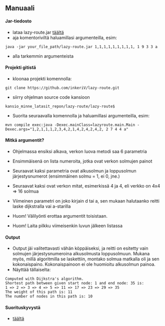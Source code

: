 ## Manuaali

#### Jar-tiedosto

* lataa lazy-route.jar [täältä](https://github.com/inkeriV/lazy-route/releases)
* aja komentoriviltä haluamillasi argumenteilla, esim:
```
java -jar your_file_path/lazy-route.jar 1,1,1,1,1,1,1,1,1, 1 9 3 3 a
```
* alla tarkemmin argumenteista


#### Projekti gitistä

* kloonaa projekti komennolla:
```
git clone https://github.com/inkeriV/lazy-route.git
``` 
* siirry ohjelman source code kansioon
```
kansio_minne_latasit_repon/lazy-route/lazy-route$
```
* Suorita seuraavalla komennolla ja haluamillasi argumenteilla, esim:
```
mvn compile exec:java -Dexec.mainClass=lazyroute.main.Main -Dexec.args="1,2,1,1,1,2,3,4,2,1,4,2,4,2,4,2, 2 7 4 4 a"
```

#### Mitkä argumentit?

* Ohjelmassa ensiksi alkava, verkon luova metodi saa 6 parametria
* Ensimmäisenä on lista numeroita, jotka ovat verkon solmujen painot
* Seuraavat kaksi parametria ovat alkusolmun ja loppusolmun järjestysnumerot (ensimmäinen solmu = 1, ei 0, jne.)
* Seuraavat kaksi ovat verkon mitat, esimerkissä 4 ja 4, eli verkko on 4x4 => 16 solmua
* Viimeinen parametri on joko kirjain d tai a, sen mukaan halutaanko reitti laske dijkstralla vai a-starilla

* Huom! Välilyönti erottaa argumentit toisistaan.
* Huom! Laita pilkku viimeisenkin luvun jälkeen listassa

#### Output
* Output jäi valitettavasti vähän köppäiseksi, ja reitti on esitetty vain solmujen järjestysnumeroina alkusolmusta loppusolmuun. Mukana myös, millä algoritmilla se laskettiin, montako solmua matkalla oli ja sen kokonaispaino. Kokonaispainoon ei ole huomioitu alkusolmun painoa.
* Näyttää tällaiselta:
``` 
Computed with Dijkstra's algorithm.
Shortest path between given start node: 1 and end node: 35 is:
1 => 2 => 3 => 4 => 5 => 11 => 17 => 23 => 29 => 35
The weight of this path is: 11
The number of nodes in this path is: 10
```

#### Suorituskyvystä
* [täältä](https://github.com/inkeriV/lazy-route/blob/master/documentation/testaus.md)
